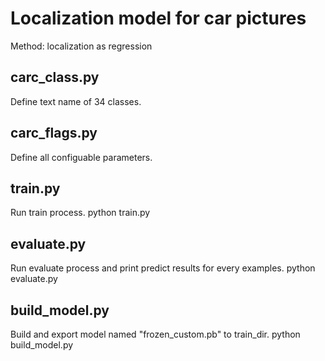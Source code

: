 # Localization model for car pictures
Method: localization as regression
## carc_class.py
Define text name of 34 classes.
## carc_flags.py
Define all configuable parameters.
## train.py
Run train process.
python train.py 
## evaluate.py
Run evaluate process and print predict results for every examples.
python evaluate.py 
## build_model.py
Build and export model named "frozen_custom.pb" to train_dir.
python build_model.py 
